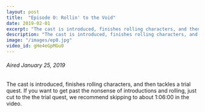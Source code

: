 ```yaml
---
layout: post
title:  "Episode 0: Rollin' to the Void"
date: 2019-02-01
excerpt: "The cast is introduced, finishes rolling characters, and then tackles a trial quest."
description: "The cast is introduced, finishes rolling characters, and then tackles a trial quest."
image: "/images/ep0.jpg"
video_id: gHe4eGpMGu0
---
```


###### Aired January 25, 2019

The cast is introduced, finishes rolling characters, and then tackles a trial quest. If you want to get past the nonsense of introductions and rolling, just cut to the the trial quest, we recommend skipping to about 1:06:00 in the video.
